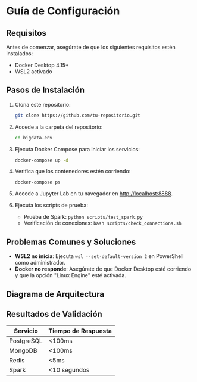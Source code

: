# Guía de Configuración

## Requisitos

Antes de comenzar, asegúrate de que los siguientes requisitos estén instalados:

- Docker Desktop 4.15+
- WSL2 activado

## Pasos de Instalación

1. Clona este repositorio:
    ```bash
    git clone https://github.com/tu-repositorio.git
    ```

2. Accede a la carpeta del repositorio:
    ```bash
    cd bigdata-env
    ```

3. Ejecuta Docker Compose para iniciar los servicios:
    ```bash
    docker-compose up -d
    ```

4. Verifica que los contenedores estén corriendo:
    ```bash
    docker-compose ps
    ```

5. Accede a Jupyter Lab en tu navegador en [http://localhost:8888](http://localhost:8888).

6. Ejecuta los scripts de prueba:
    - Prueba de Spark: `python scripts/test_spark.py`
    - Verificación de conexiones: `bash scripts/check_connections.sh`

## Problemas Comunes y Soluciones

- **WSL2 no inicia**: Ejecuta `wsl --set-default-version 2` en PowerShell como administrador.
- **Docker no responde**: Asegúrate de que Docker Desktop esté corriendo y que la opción "Linux Engine" esté activada.

## Diagrama de Arquitectura



## Resultados de Validación

| Servicio       | Tiempo de Respuesta |
|----------------|---------------------|
| PostgreSQL     | <100ms              |
| MongoDB        | <100ms              |
| Redis          | <5ms                |
| Spark          | <10 segundos        |

